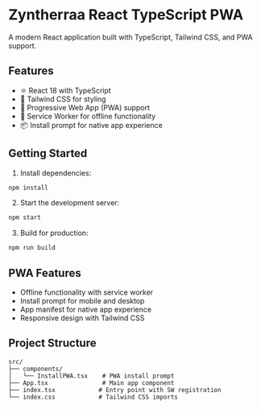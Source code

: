 # Zyntherraa React TypeScript PWA

A modern React application built with TypeScript, Tailwind CSS, and PWA support.

## Features

- ⚛️ React 18 with TypeScript
- 🎨 Tailwind CSS for styling
- 📱 Progressive Web App (PWA) support
- 🔧 Service Worker for offline functionality
- 📦 Install prompt for native app experience

## Getting Started

1. Install dependencies:
```bash
npm install
```

2. Start the development server:
```bash
npm start
```

3. Build for production:
```bash
npm run build
```

## PWA Features

- Offline functionality with service worker
- Install prompt for mobile and desktop
- App manifest for native app experience
- Responsive design with Tailwind CSS

## Project Structure

```
src/
├── components/
│   └── InstallPWA.tsx    # PWA install prompt
├── App.tsx               # Main app component
├── index.tsx            # Entry point with SW registration
└── index.css            # Tailwind CSS imports
```